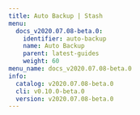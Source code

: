 ```yaml
---
title: Auto Backup | Stash
menu:
  docs_v2020.07.08-beta.0:
    identifier: auto-backup
    name: Auto Backup
    parent: latest-guides
    weight: 60
menu_name: docs_v2020.07.08-beta.0
info:
  catalog: v2020.07.08-beta.0
  cli: v0.10.0-beta.0
  version: v2020.07.08-beta.0
---
```


